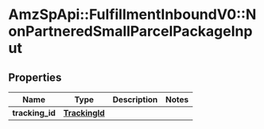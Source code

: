 # AmzSpApi::FulfillmentInboundV0::NonPartneredSmallParcelPackageInput

## Properties
Name | Type | Description | Notes
------------ | ------------- | ------------- | -------------
**tracking_id** | [**TrackingId**](TrackingId.md) |  | 

